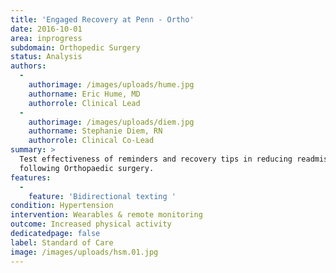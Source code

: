 ```yaml
---
title: 'Engaged Recovery at Penn - Ortho'
date: 2016-10-01
area: inprogress
subdomain: Orthopedic Surgery
status: Analysis
authors:
  - 
    authorimage: /images/uploads/hume.jpg
    authorname: Eric Hume, MD
    authorrole: Clinical Lead
  - 
    authorimage: /images/uploads/diem.jpg
    authorname: Stephanie Diem, RN
    authorrole: Clinical Co-Lead
summary: >
  Test effectiveness of reminders and recovery tips in reducing readmissions
  following Orthopaedic surgery.
features:
  - 
    feature: 'Bidirectional texting '
condition: Hypertension
intervention: Wearables & remote monitoring
outcome: Increased physical activity
dedicatedpage: false
label: Standard of Care 
image: /images/uploads/hsm.01.jpg
---
```

